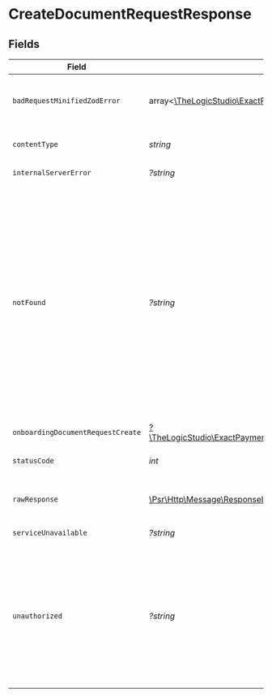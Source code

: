 # CreateDocumentRequestResponse


## Fields

| Field                                                                                                                                                                                                                                                                                                                                           | Type                                                                                                                                                                                                                                                                                                                                            | Required                                                                                                                                                                                                                                                                                                                                        | Description                                                                                                                                                                                                                                                                                                                                     |
| ----------------------------------------------------------------------------------------------------------------------------------------------------------------------------------------------------------------------------------------------------------------------------------------------------------------------------------------------- | ----------------------------------------------------------------------------------------------------------------------------------------------------------------------------------------------------------------------------------------------------------------------------------------------------------------------------------------------- | ----------------------------------------------------------------------------------------------------------------------------------------------------------------------------------------------------------------------------------------------------------------------------------------------------------------------------------------------- | ----------------------------------------------------------------------------------------------------------------------------------------------------------------------------------------------------------------------------------------------------------------------------------------------------------------------------------------------- |
| `badRequestMinifiedZodError`                                                                                                                                                                                                                                                                                                                    | array<[\TheLogicStudio\ExactPayments\Models\Shared\ZodError](../../Models/Shared/ZodError.md)>                                                                                                                                                                                                                                                  | :heavy_minus_sign:                                                                                                                                                                                                                                                                                                                              | **Bad Request**\<br/>\<br/>The request body contains a malformed request or is incomplete.<br/>                                                                                                                                                                                                                                                 |
| `contentType`                                                                                                                                                                                                                                                                                                                                   | *string*                                                                                                                                                                                                                                                                                                                                        | :heavy_check_mark:                                                                                                                                                                                                                                                                                                                              | HTTP response content type for this operation                                                                                                                                                                                                                                                                                                   |
| `internalServerError`                                                                                                                                                                                                                                                                                                                           | *?string*                                                                                                                                                                                                                                                                                                                                       | :heavy_minus_sign:                                                                                                                                                                                                                                                                                                                              | **Internal Server Error**<br/>                                                                                                                                                                                                                                                                                                                  |
| `notFound`                                                                                                                                                                                                                                                                                                                                      | *?string*                                                                                                                                                                                                                                                                                                                                       | :heavy_minus_sign:                                                                                                                                                                                                                                                                                                                              | **Not Found**\<br/>\<br/>When you'll get `404 Not Found` response:<br/>- The Organization doesn't exist.<br/>- None of the Onboarding Applications matches the provided deletion status.<br/>- The Onboarding Application doesn't exist.<br/>- The Application belonging to the User or Application Token doesn't exist.<br/>- The User of the email sender doesn't exist.<br/> |
| `onboardingDocumentRequestCreate`                                                                                                                                                                                                                                                                                                               | [?\TheLogicStudio\ExactPayments\Models\Shared\OnboardingDocumentRequestCreate](../../Models/Shared/OnboardingDocumentRequestCreate.md)                                                                                                                                                                                                          | :heavy_minus_sign:                                                                                                                                                                                                                                                                                                                              | **Created**                                                                                                                                                                                                                                                                                                                                     |
| `statusCode`                                                                                                                                                                                                                                                                                                                                    | *int*                                                                                                                                                                                                                                                                                                                                           | :heavy_check_mark:                                                                                                                                                                                                                                                                                                                              | HTTP response status code for this operation                                                                                                                                                                                                                                                                                                    |
| `rawResponse`                                                                                                                                                                                                                                                                                                                                   | [\Psr\Http\Message\ResponseInterface](https://www.php-fig.org/psr/psr-7/#33-psrhttpmessageresponseinterface)                                                                                                                                                                                                                                    | :heavy_minus_sign:                                                                                                                                                                                                                                                                                                                              | Raw HTTP response; suitable for custom response parsing                                                                                                                                                                                                                                                                                         |
| `serviceUnavailable`                                                                                                                                                                                                                                                                                                                            | *?string*                                                                                                                                                                                                                                                                                                                                       | :heavy_minus_sign:                                                                                                                                                                                                                                                                                                                              | **Service Unavailable**<br/>                                                                                                                                                                                                                                                                                                                    |
| `unauthorized`                                                                                                                                                                                                                                                                                                                                  | *?string*                                                                                                                                                                                                                                                                                                                                       | :heavy_minus_sign:                                                                                                                                                                                                                                                                                                                              | **Unauthorized**\<br/>\<br/>When you'll get `401 Unauthorized` response:<br/>- The User or Application Token is invalid.<br/>- The User or Application Token doesn't have permission to create Document Requests.<br/>                                                                                                                          |